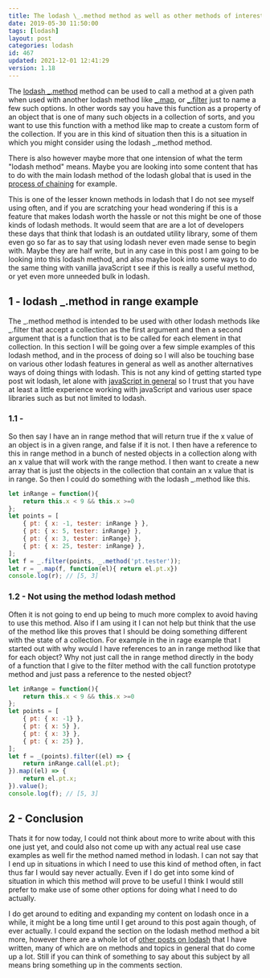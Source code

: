 ```yaml
---
title: The lodash \_.method method as well as other methods of interest
date: 2019-05-30 11:50:00
tags: [lodash]
layout: post
categories: lodash
id: 467
updated: 2021-12-01 12:41:29
version: 1.18
---
```


The [lodash \_.method](https://lodash.com/docs/4.17.15#method) method can be used to call a method at a given path when used with another lodash method like [\_.map](/2018/02/02/lodash_map), or [\_.filter](/2018/05/18/lodash_filter/) just to name a few such options. In other words say you have this function as a property of an object that is one of many such objects in a collection of sorts, and you want to use this function with a method like map to create a custom form of the collection. If you are in this kind of situation then this is a situation in which you might consider using the lodash \_.method method.

There is also however maybe more that one intension of what the term "lodash method" means. Maybe you are looking into some content that has to do with the main lodash method of the lodash global that is used in the [process of chaining](/2018/11/11/lodash_chain/) for example.

This is one of the lesser known methods in lodash that I do not see myself using often, and if you are scratching your head wondering if this is a feature that makes lodash worth the hassle or not this might be one of those kinds of lodash methods. It would seem that are are a lot of developers these days that think that lodash is an outdated utility library, some of them even go so far as to say that using lodash never even made sense to begin with. Maybe they are half write, but in any case in this post I am going to be looking into this lodash method, and also maybe look into some ways to do the same thing with vanilla javaScript t see if this is really a useful method, or yet even more unneeded bulk in lodash.

<!-- more -->

## 1 - lodash _.method in range example

The \_.method method is intended to be used with other lodash methods like \_.filter that accept a collection as the first argument and then a second argument that is a function that is to be called for each element in that collection. In this section I will be going over a few simple examples of this lodash method, and in the process of doing so I will also be touching base on various other lodash features in general as well as another alternatives ways of doing things with lodash. This is not any kind of getting started type post wit lodash, let alone with [javaScript in general](/2018/11/27/js-getting-started/) so I trust that you have at least a little experience working with javaScript and various user space libraries such as but not limited to lodash.

### 1.1 -

So then say I have an in range method that will return true if the x value of an object is in a given range, and false if it is not. I then have a reference to this in range method in a bunch of nested objects in a collection along with an x value that will work with the range method. I then want to create a new array that is just the objects in the collection that contain an x value that is in range. So then I could do something with the lodash \_.method like this.

```js
let inRange = function(){
    return this.x < 9 && this.x >=0 
};
let points = [
    { pt: { x: -1, tester: inRange } },
    { pt: { x: 5, tester: inRange} },
    { pt: { x: 3, tester: inRange} },
    { pt: { x: 25, tester: inRange} },
];
let f = _.filter(points, _.method('pt.tester'));
let r = _.map(f, function(el){ return el.pt.x})
console.log(r); // [5, 3]
```

### 1.2 - Not using the method lodash method

Often it is not going to end up being to much more complex to avoid having to use this method. Also if I am using it I can not help but think that the use of the method like this proves that I should be doing something different with the state of a collection. For example in the in rage example that I started out with why would I have references to an in range method like that for each object? Why not just call the in range method directly in the body of a function that I give to the filter method with the call function prototype method and just pass a reference to the nested object?

```js
let inRange = function(){
    return this.x < 9 && this.x >=0 
};
let points = [
    { pt: { x: -1} },
    { pt: { x: 5} },
    { pt: { x: 3} },
    { pt: { x: 25} },
];
let f = _(points).filter((el) => {
    return inRange.call(el.pt);
}).map((el) => {
    return el.pt.x;
}).value();
console.log(f); // [5, 3]
```

## 2 - Conclusion

Thats it for now today, I could not think about more to write about with this one just yet, and could also not come up with any actual real use case examples as well fir the method named method in lodash. I can not say that I end up in situations in which I need to use this kind of method often, in fact thus far I would say never actually. Even if I do get into some kind of situation in which this method will prove to be useful I think I would still prefer to make use of some other options for doing what I need to do actually.

I do get around to editing and expanding my content on lodash once in a while, it might be a long time until I get around to this post again though, of ever actually. I could expand the section on the lodash method method a bit more, however there are a whole lot of [other posts on lodash](/categories/lodash/) that I have written, many of which are on methods and topics in general that do come up a lot. Still if you can think of something to say about this subject by all means bring something up in the comments section.

